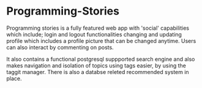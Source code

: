 # Programming-Stories

Programming stories is a fully featured web app with 'social' capabilities which include; login and logout functionalities 
changing and updating profile which includes a profile picture that can be changed anytime. Users can also interact by commenting on posts.

It also contains a functional postgresql suppported search engine and also makes navigation and isolation of topics using tags easier, 
by using the taggit manager. There is also a databse releted recommended system in place. 

